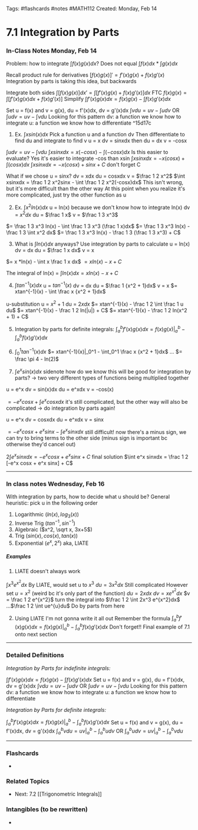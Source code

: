 Tags: #flashcards #notes #MATH112
Created: Monday, Feb 14

# 7.1 Integration by Parts

### In-Class Notes Monday, Feb 14

Problem: how to integrate $\int f(x)g(x)dx$?
Does not equal $\int f(x)dx * \int g(x)dx$

Recall product rule for derivatives
$[f(x)g(x)]' = f'(x)g(x) + f(x)g'(x)$
Integration by parts is taking this idea, but backwards

Integrate both sides
$\int [f(x)g(x)]dx' = \int [f'(x)g(x) + f(x)g'(x)]dx$
FTC
$f(x)g(x) = \int [f'(x)g(x)dx + f(x)g'(x)]$
Simplify
$\int f'(x)g(x)dx = f(x)g(x) - \int f(x)g'(x)dx$

Set u = f(x) and v = g(x), du = f'(x)dx, dv = g'(x)dx
$\int vdu = uv - \int udv$
OR
$\int udv = uv - \int vdu$
Looking for this pattern
dv: a function we know how to integrate
u: a function we know how to differentiate ^15d17c


1. Ex. $\int xsin(x)dx$
Pick a function u and a function dv
Then differentiate to find du and integrate to find v
u = x
dv = sinxdx
then
du = dx
v = -cosx

$\int udv = uv - \int vdu$
$\int xsinxdx = x(-cosx) - \int (-cosx)dx$
Is this easier to evaluate?
Yes it's easier to integrate -cos than xsin
$\int xsinxdx = -x(cosx) + \int (cosx)dx$
$\int xsinxdx = -x(cosx) + sinx + C$
don't forget C

What if we chose u = sinx?
dv = xdx
du = cosxdx
v = $\frac 1 2 x^2$
$\int xsinxdx = \frac 1 2 x^2sinx - \int \frac 1 2 x^2(-cosx)dx$
This isn't wrong, but it's more difficult than the other way
At this point when you realize it's more complicated, just try the other function as u

2. Ex. $\int x^2 ln(x)dx$
u = ln(x) because we don't know how to integrate ln(x)
dv = $x^2dx$
du = $\frac 1 x$
v = $\frac 1 3 x^3$

$= \frac 1 3 x^3 ln(x) - \int \frac 1 3 x^3 (\frac 1 x)dx$
$= \frac 1 3 x^3 ln(x) - \frac 1 3 \int x^2 dx$
$= \frac 1 3 x^3 ln(x) - \frac 1 3 (\frac 1 3 x^3) + C$

3. What is $\int ln(x)dx$ anyways?
Use integration by parts to calculate
u = ln(x)
dv = dx
du = $\frac 1 x dx$
v = x

$= x *ln(x) - \int x \frac 1 x dx$
$= x ln(x) - x + C$

The integral of ln(x) =
$\int ln(x)dx = xln(x) - x + C$

4. $\int tan^{-1}(x)dx$
u = $tan^{-1}(x)$
dv = dx
du = $\frac 1 {x^2 + 1}dx$
v = x
$= xtan^{-1}(x) - \int \frac x {x^2 + 1}dx$

u-substitution
u = $x^2 + 1$
du = $2xdx$
$= xtan^{-1}(x) - \frac 1 2 \int \frac 1 u du$
$= xtan^{-1}(x) - \frac 1 2 ln(|u|) + C$
$= xtan^{-1}(x) - \frac 1 2 ln(x^2 + 1) + C$

5. Integration by parts for definite integrals:
$\int_a^b f'(x)g(x)dx = f(x)g(x)|_a^b - \int_a^b f(x)g'(x)dx$

6. $\int_0^1 tan^{-1}(x)dx$
$= xtan^{-1}(x)|_0^1 - \int_0^1 \frac x {x^2 + 1}dx$
...
$= \frac \pi 4 - ln(2)$

7. $\int e^x sin(x) dx$
sidenote how do we know this will be good for integration by parts?
-> two very different types of functions being multiplied together

u = e^x
dv = sin(x)dx
du = e^xdx
v = -cos(x)

$=-e^xcosx + \int e^x cosxdx$
it's still complicated, but the other way will also be complicated
-> do integration by parts again!

u = e^x
dv = cosxdx
du = e^xdx
v = sinx

$= -e^x cosx + e^x sinx - \int e^xsinxdx$
still difficult!
now there's a minus sign, we can try to bring terms to the other side (minus sign is important bc otherwise they'd cancel out)

$2\int e^x sinxdx = -e^x cosx + e^x sinx + C$
final solution
$\int e^x sinxdx = \frac 1 2 [-e^x cosx + e^x sinx] + C$


---


### In class notes Wednesday, Feb 16
With integration by parts, how to decide what u should be?
General heuristic: pick u in the following order
1. Logarithmic ($ln(x), log_3(x)$)
2. Inverse Trig ($tan^{-1}, sin^{-1}$)
3. Algebraic ($x^2, \sqrt x, 3x+5$)
4. Trig ($sin(x), cos(x), tan(x)$)
5. Exponential ($e^x, 2^x$)
aka, LIATE

##### Examples
1. LIATE doesn't always work

$\int x^3 e^{x^2}dx$
By LIATE, would set u to $x^3$
$du = 3x^2dx$
Still complicated
However
set $u = x^2$ (weird bc it's only part of the function)
$du = 2xdx$
$dv = x e^{x^2}dx$
$v = \frac 1 2 e^{x^2}$
turn the integral into $\frac 1 2 \int 2x^3 e^{x^2}dx$
...$\frac 1 2 \int ue^{u}du$
Do by parts from here

2. Using LIATE I'm not gonna write it all out
Remember the formula
$\int_a^b f'(x)g(x)dx = f(x)g(x)|_a^b - \int_a^b f(x)g'(x)dx$
Don't forget!!
Final example of 7.1 onto next section



---

### Detailed Definitions
*Integration by Parts for indefinite integrals:*

$\int f'(x)g(x)dx = f(x)g(x)- \int f(x)g'(x)dx$
Set u = f(x) and v = g(x), du = f'(x)dx, dv = g'(x)dx
$\int vdu = uv - \int udv$
OR
$\int udv = uv - \int vdu$
Looking for this pattern
dv: a function we know how to integrate
u: a function we know how to differentiate


*Integration by Parts for definite integrals:*

$\int_a^b f'(x)g(x)dx = f(x)g(x)|_a^b - \int_a^b f(x)g'(x)dx$
Set u = f(x) and v = g(x), du = f'(x)dx, dv = g'(x)dx
$\int_a^b vdu = uv|_a^b - \int_a^b udv$
OR
$\int_a^b udv = uv|_a^b - \int_a^b vdu$


---
### Flashcards
- 


### Related Topics
- Next: 7.2 [[Trigonometric Integrals]]

### Intangibles (to be rewritten)
- 
